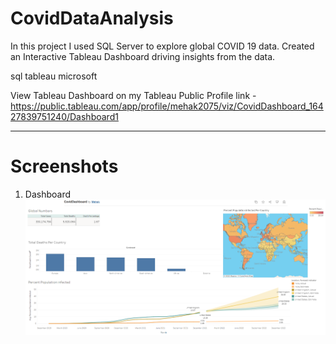 # CovidDataAnalysis

In this project I used SQL Server to explore global COVID 19 data. Created an Interactive Tableau Dashboard driving insights from the data.



sql tableau microsoft


View Tableau Dashboard on my Tableau Public Profile link -https://public.tableau.com/app/profile/mehak2075/viz/CovidDashboard_16427839751240/Dashboard1
<hr>

# Screenshots

1. Dashboard
      ![Dashboard](https://github.com/Mehak0268/CovidDataAnalysis/blob/main/Dashboard1.png)



